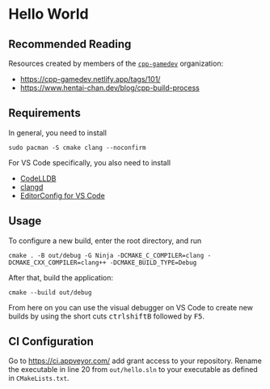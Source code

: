 # Hello World

## Recommended Reading

Resources created by members of the [`cpp-gamedev`](https://github.com/cpp-gamedev)
organization:

- <https://cpp-gamedev.netlify.app/tags/101/>
- <https://www.hentai-chan.dev/blog/cpp-build-process>

## Requirements

In general, you need to install

```cli
sudo pacman -S cmake clang --noconfirm
```

For VS Code specifically, you also need to install

- [CodeLLDB](https://marketplace.visualstudio.com/items?itemName=vadimcn.vscode-lldb)
- [clangd](https://marketplace.visualstudio.com/items?itemName=llvm-vs-code-extensions.vscode-clangd)
- [EditorConfig for VS Code](https://marketplace.visualstudio.com/items?itemName=EditorConfig.EditorConfig)

## Usage

To configure a new build, enter the root directory, and run

```cli
cmake . -B out/debug -G Ninja -DCMAKE_C_COMPILER=clang -DCMAKE_CXX_COMPILER=clang++ -DCMAKE_BUILD_TYPE=Debug
```

After that, build the application:

```cli
cmake --build out/debug
```

From here on you can use the visual debugger on VS Code to create new builds
by using the short cuts <kbd>ctrl</kbd><kbd>shift</kbd><kbd>B</kbd> followed
by <kbd>F5</kbd>.

## CI Configuration

Go to <https://ci.appveyor.com/> add grant access to your repository. Rename the
executable in line 20 from `out/hello.sln` to your executable as defined in
`CMakeLists.txt`.
